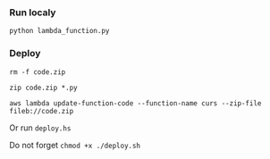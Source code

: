
### Run localy
`python lambda_function.py`

### Deploy
`rm -f code.zip`

`zip code.zip *.py`

`aws lambda update-function-code --function-name curs --zip-file fileb://code.zip`

Or run `deploy.hs`

Do not forget `chmod +x ./deploy.sh`
